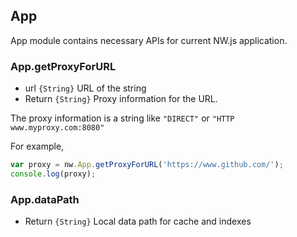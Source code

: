 ## App
App module contains necessary APIs for current NW.js application.

### App.getProxyForURL
* url `{String}` URL of the string
* Return `{String}` Proxy information for the URL.

The proxy information is a string like `"DIRECT"` or `"HTTP www.myproxy.com:8080"`

For example,
```javascript
var proxy = nw.App.getProxyForURL('https://www.github.com/');
console.log(proxy);
```

### App.dataPath
* Return `{String}` Local data path for cache and indexes

